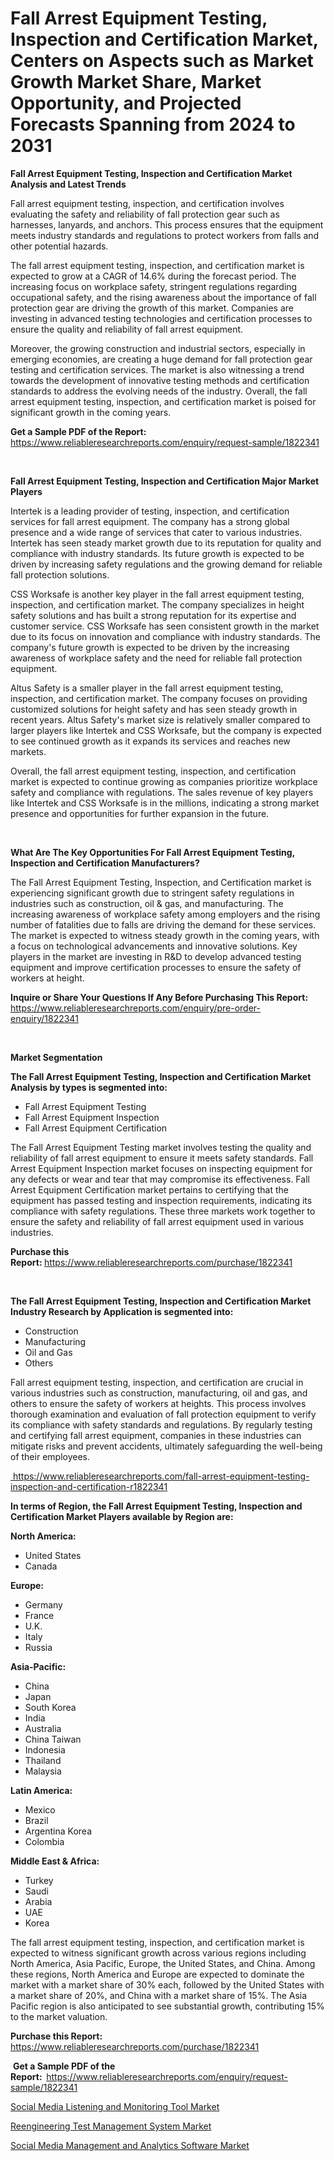 <p><h1>Fall Arrest Equipment Testing, Inspection and Certification Market, Centers on Aspects such as Market Growth Market Share, Market Opportunity, and Projected Forecasts Spanning from 2024 to 2031</h1></p><p><strong>Fall Arrest Equipment Testing, Inspection and Certification Market Analysis and Latest Trends</strong></p>
<p><p>Fall arrest equipment testing, inspection, and certification involves evaluating the safety and reliability of fall protection gear such as harnesses, lanyards, and anchors. This process ensures that the equipment meets industry standards and regulations to protect workers from falls and other potential hazards.</p><p>The fall arrest equipment testing, inspection, and certification market is expected to grow at a CAGR of 14.6% during the forecast period. The increasing focus on workplace safety, stringent regulations regarding occupational safety, and the rising awareness about the importance of fall protection gear are driving the growth of this market. Companies are investing in advanced testing technologies and certification processes to ensure the quality and reliability of fall arrest equipment.</p><p>Moreover, the growing construction and industrial sectors, especially in emerging economies, are creating a huge demand for fall protection gear testing and certification services. The market is also witnessing a trend towards the development of innovative testing methods and certification standards to address the evolving needs of the industry. Overall, the fall arrest equipment testing, inspection, and certification market is poised for significant growth in the coming years.</p></p>
<p><strong>Get a Sample PDF of the Report:&nbsp;</strong> <a href="https://www.reliableresearchreports.com/enquiry/request-sample/1822341">https://www.reliableresearchreports.com/enquiry/request-sample/1822341</a></p>
<p>&nbsp;</p>
<p><strong>Fall Arrest Equipment Testing, Inspection and Certification Major Market Players</strong></p>
<p><p>Intertek is a leading provider of testing, inspection, and certification services for fall arrest equipment. The company has a strong global presence and a wide range of services that cater to various industries. Intertek has seen steady market growth due to its reputation for quality and compliance with industry standards. Its future growth is expected to be driven by increasing safety regulations and the growing demand for reliable fall protection solutions.</p><p>CSS Worksafe is another key player in the fall arrest equipment testing, inspection, and certification market. The company specializes in height safety solutions and has built a strong reputation for its expertise and customer service. CSS Worksafe has seen consistent growth in the market due to its focus on innovation and compliance with industry standards. The company's future growth is expected to be driven by the increasing awareness of workplace safety and the need for reliable fall protection equipment.</p><p>Altus Safety is a smaller player in the fall arrest equipment testing, inspection, and certification market. The company focuses on providing customized solutions for height safety and has seen steady growth in recent years. Altus Safety's market size is relatively smaller compared to larger players like Intertek and CSS Worksafe, but the company is expected to see continued growth as it expands its services and reaches new markets.</p><p>Overall, the fall arrest equipment testing, inspection, and certification market is expected to continue growing as companies prioritize workplace safety and compliance with regulations. The sales revenue of key players like Intertek and CSS Worksafe is in the millions, indicating a strong market presence and opportunities for further expansion in the future.</p></p>
<p>&nbsp;</p>
<p><strong>What Are The Key Opportunities For Fall Arrest Equipment Testing, Inspection and Certification Manufacturers?</strong></p>
<p><p>The Fall Arrest Equipment Testing, Inspection, and Certification market is experiencing significant growth due to stringent safety regulations in industries such as construction, oil & gas, and manufacturing. The increasing awareness of workplace safety among employers and the rising number of fatalities due to falls are driving the demand for these services. The market is expected to witness steady growth in the coming years, with a focus on technological advancements and innovative solutions. Key players in the market are investing in R&D to develop advanced testing equipment and improve certification processes to ensure the safety of workers at height.</p></p>
<p><strong>Inquire or Share Your Questions If Any Before Purchasing This Report:</strong> <a href="https://www.reliableresearchreports.com/enquiry/pre-order-enquiry/1822341">https://www.reliableresearchreports.com/enquiry/pre-order-enquiry/1822341</a></p>
<p>&nbsp;</p>
<p><strong>Market Segmentation</strong></p>
<p><strong>The Fall Arrest Equipment Testing, Inspection and Certification Market Analysis by types is segmented into:</strong></p>
<p><ul><li>Fall Arrest Equipment Testing</li><li>Fall Arrest Equipment Inspection</li><li>Fall Arrest Equipment Certification</li></ul></p>
<p><p>The Fall Arrest Equipment Testing market involves testing the quality and reliability of fall arrest equipment to ensure it meets safety standards. Fall Arrest Equipment Inspection market focuses on inspecting equipment for any defects or wear and tear that may compromise its effectiveness. Fall Arrest Equipment Certification market pertains to certifying that the equipment has passed testing and inspection requirements, indicating its compliance with safety regulations. These three markets work together to ensure the safety and reliability of fall arrest equipment used in various industries.</p></p>
<p><strong>Purchase this Report:&nbsp;</strong><a href="https://www.reliableresearchreports.com/purchase/1822341">https://www.reliableresearchreports.com/purchase/1822341</a></p>
<p>&nbsp;</p>
<p><strong>The Fall Arrest Equipment Testing, Inspection and Certification Market Industry Research by Application is segmented into:</strong></p>
<p><ul><li>Construction</li><li>Manufacturing</li><li>Oil and Gas</li><li>Others</li></ul></p>
<p><p>Fall arrest equipment testing, inspection, and certification are crucial in various industries such as construction, manufacturing, oil and gas, and others to ensure the safety of workers at heights. This process involves thorough examination and evaluation of fall protection equipment to verify its compliance with safety standards and regulations. By regularly testing and certifying fall arrest equipment, companies in these industries can mitigate risks and prevent accidents, ultimately safeguarding the well-being of their employees.</p></p>
<p><a href="https://www.reliableresearchreports.com/fall-arrest-equipment-testing-inspection-and-certification-r1822341">&nbsp;https://www.reliableresearchreports.com/fall-arrest-equipment-testing-inspection-and-certification-r1822341</a></p>
<p><strong>In terms of Region, the Fall Arrest Equipment Testing, Inspection and Certification Market Players available by Region are:</strong></p>
<p>
    <p> <strong> North America: </strong>
        <ul>
            <li>United States</li>
            <li>Canada</li>
        </ul>
        </p> 
    <p> <strong> Europe: </strong>
        <ul>
            <li>Germany</li>
            <li>France</li>
            <li>U.K.</li>
            <li>Italy</li>
            <li>Russia</li>
        </ul>
        </p> 
    <p> <strong> Asia-Pacific: </strong>
        <ul>
            <li>China</li>
            <li>Japan</li>
            <li>South Korea</li>
            <li>India</li>
            <li>Australia</li>
            <li>China Taiwan</li>
            <li>Indonesia</li>
            <li>Thailand</li>
            <li>Malaysia</li>
        </ul>
        </p> 
    <p> <strong> Latin America: </strong>
        <ul>
            <li>Mexico</li>
            <li>Brazil</li>
            <li>Argentina Korea</li>
            <li>Colombia</li>
        </ul>
        </p> 
    <p> <strong> Middle East & Africa: </strong>
        <ul>
            <li>Turkey</li>
            <li>Saudi</li>
            <li>Arabia</li>
            <li>UAE</li>
            <li>Korea</li>
        </ul>
    </p>
    </p>
<p><p>The fall arrest equipment testing, inspection, and certification market is expected to witness significant growth across various regions including North America, Asia Pacific, Europe, the United States, and China. Among these regions, North America and Europe are expected to dominate the market with a market share of 30% each, followed by the United States with a market share of 20%, and China with a market share of 15%. The Asia Pacific region is also anticipated to see substantial growth, contributing 15% to the market valuation.</p></p>
<p><strong>Purchase this Report: </strong><a href="https://www.reliableresearchreports.com/purchase/1822341">https://www.reliableresearchreports.com/purchase/1822341</a></p>
<p>&nbsp;<strong>Get a Sample PDF of the Report:&nbsp;&nbsp;</strong><a href="https://www.reliableresearchreports.com/enquiry/request-sample/1822341">https://www.reliableresearchreports.com/enquiry/request-sample/1822341</a></p>
<p><strong></strong></p>
<p><p><a href="https://github.com/RoccoManning/Market-Research-Report-List-5/blob/main/social-media-listening-and-monitoring-tool-market.md">Social Media Listening and Monitoring Tool Market</a></p><p><a href="https://github.com/mauripalmi/Market-Research-Report-List-4/blob/main/reengineering-test-management-system-market.md">Reengineering Test Management System Market</a></p><p><a href="https://github.com/gulaimolin/Market-Research-Report-List-5/blob/main/social-media-management-and-analytics-software-market.md">Social Media Management and Analytics Software Market</a></p></p>